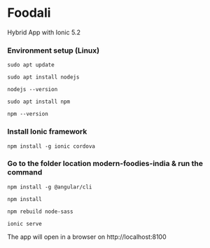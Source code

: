 # Foodali 
Hybrid App with Ionic 5.2

### Environment setup (Linux)
```
sudo apt update
```
```
sudo apt install nodejs
```
```
nodejs --version
```
```
sudo apt install npm
```
```
npm --version
```
### Install Ionic framework
```
npm install -g ionic cordova
```

### Go to the folder location modern-foodies-india & run the command
```
npm install -g @angular/cli
```
```
npm install
```
```
npm rebuild node-sass
```
```
ionic serve
```
The app will open in a browser on http://localhost:8100





